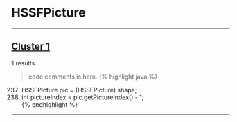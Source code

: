 # HSSFPicture

***

## [Cluster 1](./1)
1 results
> code comments is here.
{% highlight java %}
237. HSSFPicture pic = (HSSFPicture) shape;  
238. int pictureIndex = pic.getPictureIndex() - 1;  
{% endhighlight %}

***

